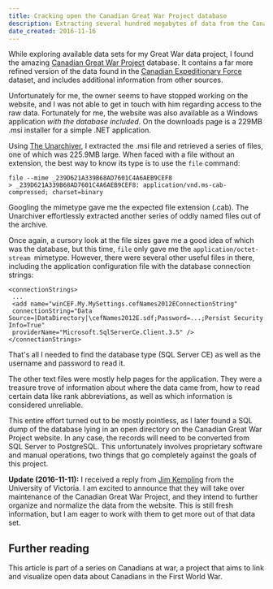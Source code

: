 ```yaml
---
title: Cracking open the Canadian Great War Project database
description: Extracting several hundred megabytes of data from the Canadian Great War Project website.
date_created: 2016-11-16
---
```


While exploring available data sets for my Great War data project, I found the amazing [Canadian Great War Project](http://www.canadiangreatwarproject.com/) database. It contains a far more refined version of the data found in the [Canadian Expeditionary Force](/blog/parsing-575k-military-records-with-python) dataset, and includes additional information from other sources.

Unfortunately for me, the owner seems to have stopped working on the website, and I was not able to get in touch with him regarding access to the raw data. Fortunately for me, the website was also available as a Windows application *with the database included*. On the downloads page is a 229MB .msi installer for a simple .NET application.

Using [The Unarchiver](http://unarchiver.c3.cx/unarchiver), I extracted the .msi file and retrieved a series of files, one of which was 225.9MB large. When faced with a file without an extension, the best way to know its type is to use the `file` command:

```
file --mime _239D621A339B68AD7601C4A6AEB9CEF8
> _239D621A339B68AD7601C4A6AEB9CEF8: application/vnd.ms-cab-compressed; charset=binary
```

Googling the mimetype gave me the expected file extension (.cab). The Unarchiver effortlessly extracted another series of oddly named files out of the archive.

Once again, a cursory look at the file sizes gave me a good idea of which was the database, but this time, `file` only gave me the `application/octet-stream `mimetype. However, there were several other useful files in there, including the application configuration file with the database connection strings:

```
<connectionStrings>
 ...
 <add name="winCEF.My.MySettings.cefNames2012EConnectionString"
 connectionString="Data Source=|DataDirectory|\cefNames2012E.sdf;Password=...;Persist Security Info=True"
 providerName="Microsoft.SqlServerCe.Client.3.5" />
</connectionStrings>
```

That's all I needed to find the database type (SQL Server CE) as well as the username and password to read it.

The other text files were mostly help pages for the application. They were a treasure trove of information about where the data came from, how to read certain data like rank abbreviations, as well as which information is considered unreliable.

This entire effort turned out to be mostly pointless, as I later found a SQL dump of the database lying in an open directory on the Canadian Great War Project website. In any case, the records will need to be converted from SQL Server to PostgreSQL. This unfortunately involves proprietary software and manual operations, two things that go completely against the goals of this project.

**Update (2016-11-11):** I received a reply from [Jim Kempling](http://acitygoestowar.ca/about/) from the University of Victoria. I am excited to announce that they will take over maintenance of the Canadian Great War Project, and they intend to further organize and normalize the data from the website. This is still fresh information, but I am eager to work with them to get more out of that data set.

## Further reading

This article is part of a series on Canadians at war, a project that aims to link and visualize open data about Canadians in the First World War.

